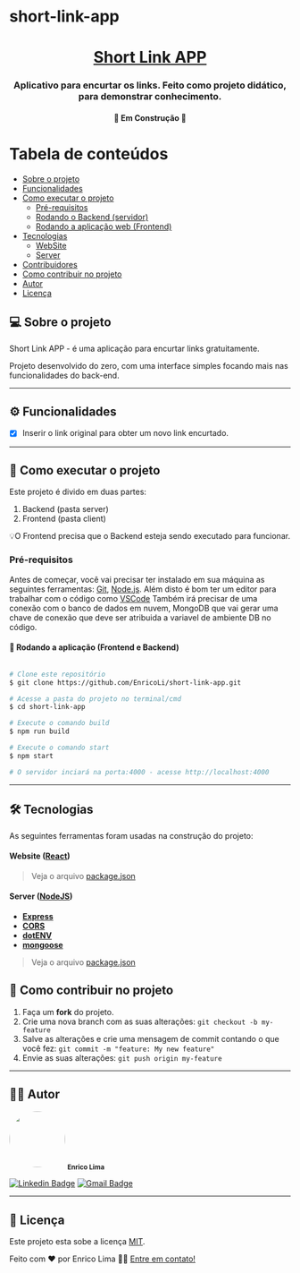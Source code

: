 # short-link-app

<h1 align="center">
      <a href="https://shlz.herokuapp.com/" alt="site do short link"> Short Link APP </a>
</h1>

<h3 align="center">
      Aplicativo para encurtar os links. Feito como projeto didático, para demonstrar conhecimento.
</h3>

<h4 align="center">
	🚧  Em Construção 🚧
</h4>

Tabela de conteúdos
=================
<!--ts-->
   * [Sobre o projeto](#-sobre-o-projeto)
   * [Funcionalidades](#-funcionalidades)
   * [Como executar o projeto](#-como-executar-o-projeto)
     * [Pré-requisitos](#pré-requisitos)
     * [Rodando o Backend (servidor)](#user-content--rodando-o-backend-servidor)
     * [Rodando a aplicação web (Frontend)](#user-content--rodando-a-aplicação-web-frontend)
   * [Tecnologias](#-tecnologias)
     * [WebSite](#user-content-website--react----typescript)
     * [Server](#user-content-server--nodejs----typescript)
   * [Contribuidores](#-contribuidores)
   * [Como contribuir no projeto](#-como-contribuir-no-projeto)
   * [Autor](#-autor)
   * [Licença](#user-content--licença)
<!--te-->


## 💻 Sobre o projeto

  Short Link APP - é uma aplicação para encurtar links gratuitamente. 


Projeto desenvolvido do zero, com uma interface simples focando mais nas funcionalidades do back-end.

---

## ⚙️ Funcionalidades

- [x] Inserir o link original para obter um novo link encurtado.

---

## 🚀 Como executar o projeto

Este projeto é divido em duas partes:
1. Backend (pasta server) 
2. Frontend (pasta client)

💡O Frontend precisa que o Backend esteja sendo executado para funcionar.

### Pré-requisitos

Antes de começar, você vai precisar ter instalado em sua máquina as seguintes ferramentas:
[Git](https://git-scm.com), [Node.js](https://nodejs.org/en/). 
Além disto é bom ter um editor para trabalhar com o código como [VSCode](https://code.visualstudio.com/)
Também irá precisar de uma conexão com o banco de dados em nuvem, MongoDB que vai gerar uma chave de conexão que deve ser atribuida a variavel de ambiente DB no código.

#### 🎲 Rodando a aplicação (Frontend e Backend)

```bash

# Clone este repositório
$ git clone https://github.com/EnricoLi/short-link-app.git

# Acesse a pasta do projeto no terminal/cmd
$ cd short-link-app

# Execute o comando build
$ npm run build

# Execute o comando start
$ npm start

# O servidor inciará na porta:4000 - acesse http://localhost:4000 

```

---

## 🛠 Tecnologias

As seguintes ferramentas foram usadas na construção do projeto:

#### **Website**  ([React](https://reactjs.org/))

> Veja o arquivo  [package.json](https://github.com/EnricoLi/short-link-app/blob/main/client/package.json)


#### [](https://github.com/EnricoLi/short-link-app#server-nodejs)**Server**  ([NodeJS](https://nodejs.org/en/))

-   **[Express](https://expressjs.com/)**
-   **[CORS](https://expressjs.com/en/resources/middleware/cors.html)**
-   **[dotENV](https://github.com/motdotla/dotenv)**
-   **[mongoose](https://mongoosejs.com/)**

> Veja o arquivo  [package.json](https://github.com/EnricoLi/short-link-app/blob/main/server/package.json)

## 💪 Como contribuir no projeto

1. Faça um **fork** do projeto.
2. Crie uma nova branch com as suas alterações: `git checkout -b my-feature`
3. Salve as alterações e crie uma mensagem de commit contando o que você fez: `git commit -m "feature: My new feature"`
4. Envie as suas alterações: `git push origin my-feature`

---

## 🧑‍💻 Autor

 <img style="border-radius: 50%;" src="https://avatars.githubusercontent.com/u/87574717?v=4" width="100px;" alt=""/>
 <sub><b>Enrico Lima</b></sub>
 <br />

[![Linkedin Badge](https://img.shields.io/badge/-Enrico-blue?style=flat-square&logo=Linkedin&logoColor=white&link=https://www.linkedin.com/in/enricolima/)](https://www.linkedin.com/in/enricolima/) 
[![Gmail Badge](https://img.shields.io/badge/-enricolima.eng@gmail.com-c14438?style=flat-square&logo=Gmail&logoColor=white&link=mailto:enricolima.eng@gmail.com)](mailto:enricolima.eng@gmail.com)

---

## 📝 Licença

Este projeto esta sobe a licença [MIT](./LICENSE).

Feito com ❤️ por Enrico Lima 👋🏽 [Entre em contato!](https://www.linkedin.com/in/enricolima/)

